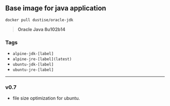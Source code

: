 ## Base image for java application

`docker pull dustise/oracle-jdk`

> **Oracle Java 8u102b14**

### Tags
- `alpine-jdk-[label]`
- `alpine-jre-[label](latest)`
- `ubuntu-jdk-[label]`
- `ubuntu-jre-[label]`

---

### v0.7
- file size optimization for ubuntu.
